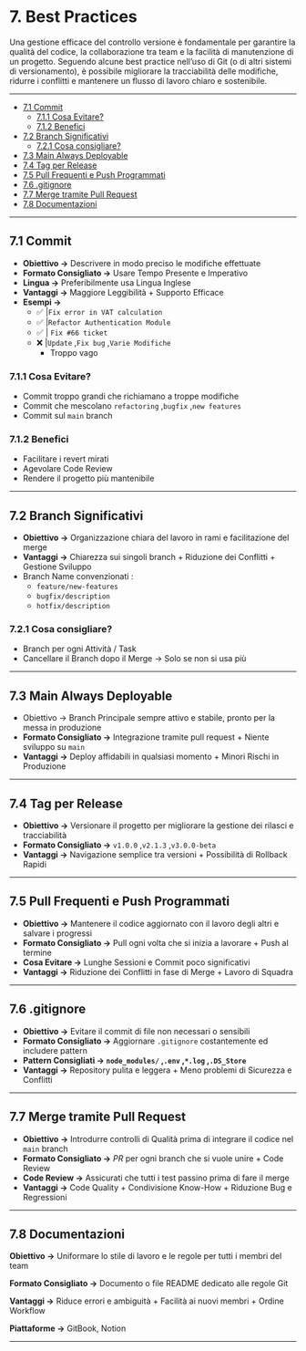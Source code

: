 # 7. Best Practices

Una gestione efficace del controllo versione è fondamentale per garantire la qualità del codice, la collaborazione tra team e la facilità di manutenzione di un progetto. Seguendo alcune best practice nell’uso di Git (o di altri sistemi di versionamento), è possibile migliorare la tracciabilità delle modifiche, ridurre i conflitti e mantenere un flusso di lavoro chiaro e sostenibile. 

---
- [7.1 Commit](#71-commit)
  - [7.1.1 Cosa Evitare?](#711-cosa-evitare)
  - [7.1.2 Benefici](#712-benefici)
- [7.2 Branch Significativi](#72-branch-significativi)
  - [7.2.1 Cosa consigliare?](#721-cosa-consigliare)
- [7.3 Main Always Deployable](#73-main-always-deployable)
- [7.4 Tag per Release](#74-tag-per-release)
- [7.5 Pull Frequenti e Push Programmati](#75-pull-frequenti-e-push-programmati)
- [7.6 .gitignore](#76-gitignore)
- [7.7 Merge tramite Pull Request](#77-merge-tramite-pull-request)
- [7.8 Documentazioni](#78-documentazioni)
---

## 7.1 Commit

- **Obiettivo →** Descrivere in modo preciso le modifiche effettuate
- **Formato Consigliato →** Usare Tempo Presente e Imperativo
- **Lingua →** Preferibilmente usa Lingua Inglese
- **Vantaggi →** Maggiore Leggibilità + Supporto Efficace
- **Esempi →**
    - ✅ |`Fix error in VAT calculation`
    - ✅ |`Refactor Authentication Module`
    - ✅ | `Fix #66 ticket`
    - ❌ |`Update` ,`Fix bug` ,`Varie Modifiche`
        - Troppo vago

### 7.1.1 Cosa Evitare?

- Commit troppo grandi che richiamano a troppe modifiche
- Commit che mescolano `refactoring` ,`bugfix` ,`new features`
- Commit sul `main` branch

### 7.1.2 Benefici

- Facilitare i revert mirati
- Agevolare Code Review
- Rendere il progetto più mantenibile

---

## 7.2 Branch Significativi

- **Obiettivo →** Organizzazione chiara del lavoro in rami e facilitazione del merge
- **Vantaggi →** Chiarezza sui singoli branch + Riduzione dei Conflitti + Gestione Sviluppo
- Branch Name convenzionati :
    - `feature/new-features`
    - `bugfix/description`
    - `hotfix/description`

### 7.2.1 Cosa consigliare?

- Branch per ogni Attività / Task
- Cancellare il Branch dopo il Merge → Solo se non si usa più

---

## 7.3 Main Always Deployable

- Obiettivo → Branch Principale sempre attivo e stabile, pronto per la messa in produzione
- **Formato Consigliato →** Integrazione tramite pull request + Niente sviluppo su `main`
- **Vantaggi →** Deploy affidabili in qualsiasi momento + Minori Rischi in Produzione

---

## 7.4 Tag per Release

- **Obiettivo →** Versionare il progetto per migliorare la gestione dei rilasci e tracciabilità
- **Formato Consigliato →** `v1.0.0` ,`v2.1.3` ,`v3.0.0-beta`
- **Vantaggi →** Navigazione semplice tra versioni + Possibilità di Rollback Rapidi

---

## 7.5 Pull Frequenti e Push Programmati

- **Obiettivo →** Mantenere il codice aggiornato con il lavoro degli altri e salvare i progressi
- **Formato Consigliato →** Pull ogni volta che si inizia a lavorare + Push al termine
- **Cosa Evitare →** Lunghe Sessioni e Commit poco significativi
- **Vantaggi →** Riduzione dei Conflitti in fase di Merge + Lavoro di Squadra

---

## 7.6 .gitignore

- **Obiettivo →** Evitare il commit di file non necessari o sensibili
- **Formato Consigliato →** Aggiornare `.gitignore` costantemente ed includere pattern
- **Pattern Consigliati → `node_modules/` ,`.env` ,`*.log` ,`.DS_Store`**
- **Vantaggi →** Repository pulita e leggera + Meno problemi di Sicurezza e Conflitti

---

## 7.7 Merge tramite Pull Request

- **Obiettivo →** Introdurre controlli di Qualità prima di integrare il codice nel `main` branch
- **Formato Consigliato →** *PR* per ogni branch che si vuole unire + Code Review
- **Code Review →** Assicurati che tutti i test passino prima di fare il merge
- **Vantaggi →** Code Quality + Condivisione Know-How + Riduzione Bug e Regressioni

---

## 7.8 Documentazioni

**Obiettivo →** Uniformare lo stile di lavoro e le regole per tutti i membri del team

**Formato Consigliato →** Documento o file README dedicato alle regole Git

**Vantaggi →** Riduce errori e ambiguità + Facilità ai nuovi membri + Ordine Workflow

**Piattaforme →** GitBook, Notion

---